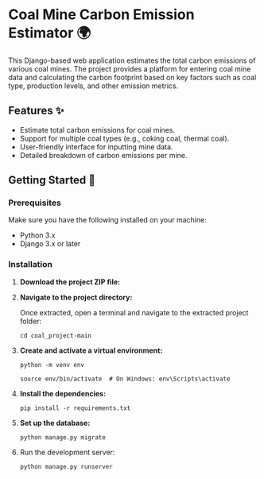# Coal Mine Carbon Emission Estimator 🌍

This Django-based web application estimates the total carbon emissions of various coal mines. The project provides a platform for entering coal mine data and calculating the carbon footprint based on key factors such as coal type, production levels, and other emission metrics.

## Features ✨
- Estimate total carbon emissions for coal mines.
- Support for multiple coal types (e.g., coking coal, thermal coal).
- User-friendly interface for inputting mine data.
- Detailed breakdown of carbon emissions per mine.

## Getting Started 🚀

### Prerequisites

Make sure you have the following installed on your machine:

- Python 3.x
- Django 3.x or later

### Installation

1. **Download the project ZIP file:**


2. **Navigate to the project directory:**

   Once extracted, open a terminal and navigate to the extracted project folder:

   ```
   cd coal_project-main
   ```
3. **Create and activate a virtual environment:**
   ```
   python -m venv env
   ```
   ```
   source env/bin/activate  # On Windows: env\Scripts\activate
   ```
4. **Install the dependencies:**
   ```
   pip install -r requirements.txt
   ```

5. **Set up the database:**
   ```
   python manage.py migrate
   ```
6. Run the development server:
   ```
   python manage.py runserver
   ```
